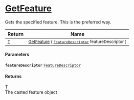 # [GetFeature](./Signature-100663440.md)

Gets the specified feature. This is the preferred way.

| Return | Name | 
| --- | --- | 
| <sub>[T](./Signature-100663440.md)</sub> | <sub>[GetFeature](./Signature-100663440.md) ( [`FeatureDescriptor`](./../FeatureDescriptor.md) featureDescriptor )</sub> | 


#### Parameters
**`featureDescriptor`**  [`FeatureDescriptor`](./../FeatureDescriptor.md)<br>
#### Returns
[T](./Signature-100663440.md)<br>
The casted feature object